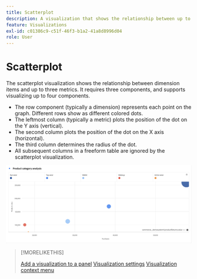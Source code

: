 ```yaml
---
title: Scatterplot
description: A visualization that shows the relationship between up to three metrics.
feature: Visualizations
exl-id: c01386c9-c51f-46f3-b1a2-41a8d8996d04
role: User
---
```

# Scatterplot

The scatterplot visualization shows the relationship between dimension items and up to three metrics. It requires three components, and supports visualizing up to four components.

* The row component (typically a dimension) represents each point on the graph. Different rows show as different colored dots.
* The leftmost column (typically a metric) plots the position of the dot on the Y axis (vertical).
* The second column plots the position of the dot on the X axis (horizontal).
* The third column determines the radius of the dot.
* All subsequent columns in a freeform table are ignored by the scatterplot visualization.

![Scatterplot example showing multiple dimension items ](assets/scatter.png)

>[!MORELIKETHIS]
>
>[Add a visualization to a panel](freeform-analysis-visualizations)
>[Visualization settings](freeform-analysis-visualizations.md#settings)
>[Visualization context menu](freeform-analysis-visualizations.md#context-menu)
